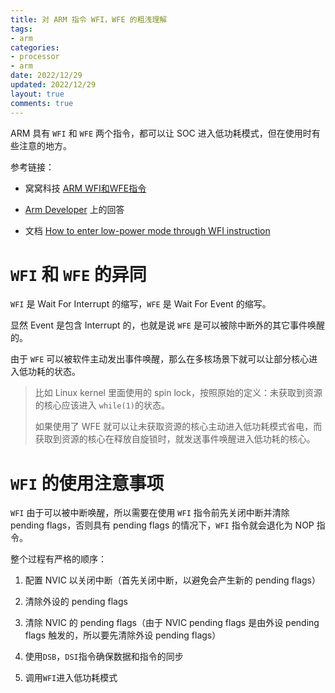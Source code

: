 ```yaml
---
title: 对 ARM 指令 WFI，WFE 的粗浅理解
tags: 
- arm
categories:
- processor
- arm
date: 2022/12/29
updated: 2022/12/29
layout: true
comments: true
---
```


ARM 具有 `WFI` 和 `WFE` 两个指令，都可以让 SOC 进入低功耗模式，但在使用时有些注意的地方。

参考链接：

- 窝窝科技 [ARM WFI和WFE指令](http://www.wowotech.net/armv8a_arch/wfe_wfi.html)

- [Arm Developer](https://developer.arm.com/documentation/ka001283/latest) 上的回答

- 文档 [How to enter low-power mode through WFI instruction](https://www.arterytek.com/download/FAQ/FAQ0111_How_to_enter_low_power_mode_through_WFI_EN_V2.0.0.pdf)

<!--more-->

# `WFI` 和 `WFE` 的异同

`WFI` 是 Wait For Interrupt 的缩写，`WFE` 是 Wait For Event 的缩写。

显然 Event 是包含 Interrupt 的，也就是说 `WFE` 是可以被除中断外的其它事件唤醒的。

由于 `WFE` 可以被软件主动发出事件唤醒，那么在多核场景下就可以让部分核心进入低功耗的状态。

> 比如 Linux kernel 里面使用的 spin lock，按照原始的定义：未获取到资源的核心应该进入 `while(1)`的状态。
> 
> 如果使用了 WFE 就可以让未获取资源的核心主动进入低功耗模式省电，而获取到资源的核心在释放自旋锁时，就发送事件唤醒进入低功耗的核心。

# `WFI` 的使用注意事项

`WFI` 由于可以被中断唤醒，所以需要在使用 `WFI` 指令前先关闭中断并清除 pending flags，否则具有 pending flags 的情况下，`WFI` 指令就会退化为 NOP 指令。

整个过程有严格的顺序：

1. 配置 NVIC 以关闭中断（首先关闭中断，以避免会产生新的 pending flags）

2. 清除外设的 pending flags

3. 清除 NVIC 的 pending flags（由于 NVIC pending flags 是由外设 pending flags 触发的，所以要先清除外设 pending flags）

4. 使用`DSB`，`DSI`指令确保数据和指令的同步

5. 调用`WFI`进入低功耗模式

